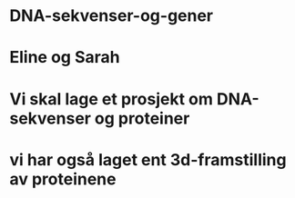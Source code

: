 # DNA-sekvenser-og-gener

# Eline og Sarah
# Vi skal lage et prosjekt om DNA-sekvenser og proteiner
# vi har også laget ent 3d-framstilling av proteinene
